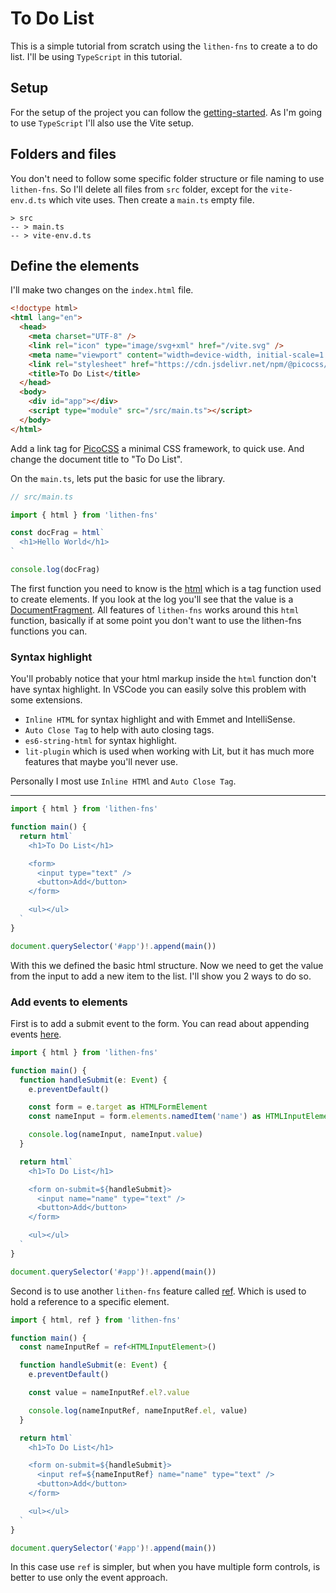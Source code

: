 # To Do List

This is a simple tutorial from scratch using the `lithen-fns` to create a to do list. I'll be using 
`TypeScript` in this tutorial.

## Setup

For the setup of the project you can follow the [getting-started](../getting-started.md). As I'm
going to use `TypeScript` I'll also use the Vite setup.

## Folders and files

You don't need to follow some specific folder structure or file naming to use `lithen-fns`.
So I'll delete all files from `src` folder, except for the `vite-env.d.ts` which vite uses.
Then create a `main.ts` empty file.

```
> src
-- > main.ts
-- > vite-env.d.ts
```

## Define the elements

I'll make two changes on the `index.html` file.

```html
<!doctype html>
<html lang="en">
  <head>
    <meta charset="UTF-8" />
    <link rel="icon" type="image/svg+xml" href="/vite.svg" />
    <meta name="viewport" content="width=device-width, initial-scale=1.0" />
    <link rel="stylesheet" href="https://cdn.jsdelivr.net/npm/@picocss/pico@1/css/pico.min.css">
    <title>To Do List</title>
  </head>
  <body>
    <div id="app"></div>
    <script type="module" src="/src/main.ts"></script>
  </body>
</html>
```

Add a link tag for [PicoCSS](https://picocss.com/) a minimal CSS framework, to quick use. And change 
the document title to "To Do List".

On the `main.ts`, lets put the basic for use the library.

```ts
// src/main.ts

import { html } from 'lithen-fns'

const docFrag = html`
  <h1>Hello World</h1>
`

console.log(docFrag)
```

The first function you need to know is the [html](../html.md) which is a tag function used to create
elements. If you look at the log you'll see that the value is a [DocumentFragment](https://developer.mozilla.org/en-US/docs/Web/API/DocumentFragment).
All features of `lithen-fns` works around this `html` function, basically if at some point you 
don't want to use the lithen-fns functions you can.

### Syntax highlight

You'll probably notice that your html markup inside the `html` function don't have syntax highlight.
In VSCode you can easily solve this problem with some extensions.

- `Inline HTML` for syntax highlight and with Emmet and IntelliSense.
- `Auto Close Tag` to help with auto closing tags.
- `es6-string-html` for syntax highlight.
- `lit-plugin` which is used when working with Lit, but it has much more features that maybe you'll 
never use.

Personally I most use `Inline HTMl` and `Auto Close Tag`.

---

```ts
import { html } from 'lithen-fns'

function main() {
  return html`
    <h1>To Do List</h1>

    <form>
      <input type="text" />
      <button>Add</button>
    </form>

    <ul></ul>
  `
}

document.querySelector('#app')!.append(main())
```

With this we defined the basic html structure. Now we need to get the value from the input to add a 
new item to the list. I'll show you 2 ways to do so.

### Add events to elements

First is to add a submit event to the form. You can read about appending events [here](../html.md#add-events).

```ts
import { html } from 'lithen-fns'

function main() {
  function handleSubmit(e: Event) {
    e.preventDefault()

    const form = e.target as HTMLFormElement
    const nameInput = form.elements.namedItem('name') as HTMLInputElement

    console.log(nameInput, nameInput.value)
  }

  return html`
    <h1>To Do List</h1>

    <form on-submit=${handleSubmit}>
      <input name="name" type="text" />
      <button>Add</button>
    </form>

    <ul></ul>
  `
}

document.querySelector('#app')!.append(main())
```

Second is to use another `lithen-fns` feature called [ref](../element-ref.md). Which is used to hold
a reference to a specific element.

```ts
import { html, ref } from 'lithen-fns'

function main() {
  const nameInputRef = ref<HTMLInputElement>()

  function handleSubmit(e: Event) {
    e.preventDefault()

    const value = nameInputRef.el?.value

    console.log(nameInputRef, nameInputRef.el, value)
  }

  return html`
    <h1>To Do List</h1>

    <form on-submit=${handleSubmit}>
      <input ref=${nameInputRef} name="name" type="text" />
      <button>Add</button>
    </form>

    <ul></ul>
  `
}

document.querySelector('#app')!.append(main())
```

In this case use `ref` is simpler, but when you have multiple form controls, is better to use only
the event approach.
